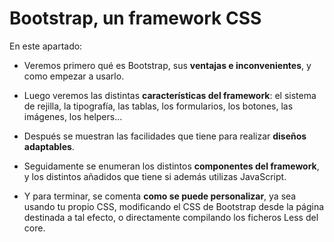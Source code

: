 # Bootstrap, un framework CSS

En este apartado:

- Veremos primero qué es Bootstrap, sus **ventajas e inconvenientes**, y como empezar a usarlo.

- Luego veremos las distintas **características del framework**: el sistema de rejilla, la tipografía, las tablas, los formularios, los botones, las imágenes, los helpers...

- Después se muestran las facilidades que tiene para realizar **diseños adaptables**.

- Seguidamente se enumeran los distintos **componentes del framework**, y los distintos añadidos que tiene si además utilizas JavaScript.

- Y para terminar, se comenta **como se puede personalizar**, ya sea usando tu propio CSS, modificando el CSS de Bootstrap desde la página destinada a tal efecto, o directamente compilando los ficheros Less del core.

